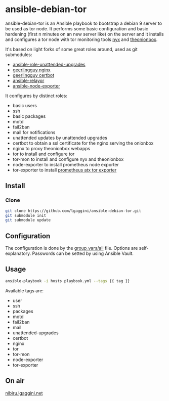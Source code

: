 # ansible-debian-tor

ansible-debian-tor is an Ansible playbook to bootstrap a debian 9 server to be used as tor node. It performs some basic configuration
and basic hardening (first n minutes on an new server like) on the server and it installs and configures a tor node with tor monitoring tools
[nyx](https://nyx.torproject.org/) and [theonionbox](https://github.com/ralphwetzel/theonionbox).

It's based on light forks of some great roles around, used as git submodules:

* [ansible-role-unattended-upgrades](https://github.com/jnv/ansible-role-unattended-upgrades)
* [geerlingguy nginx](https://github.com/geerlingguy/ansible-role-nginx)
* [geerlingguy certbot](https://github.com/geerlingguy/ansible-role-certbot)
* [ansible-relayor](https://github.com/nusenu/ansible-relayor)
* [ansible-node-exporter](https://github.com/cloudalchemy/ansible-node-exporter)

It configures by distinct roles:

* basic users
* ssh
* basic packages
* motd
* fail2ban
* mail for notifications
* unattended updates by unattended upgrades
* certbot to obtain a ssl certificate for the nginx serving the onionbox
* nginx to proxy theonionbox webapps
* tor to install and configure tor
* tor-mon to install and configure nyx and theonionbox
* node-exporter to install prometheus node exporter
* tor-exporter to install [prometheus atx tor exporter](https://github.com/atx/prometheus-tor_exporter)

## Install
### Clone
```bash
git clone https://github.com/lgaggini/ansible-debian-tor.git
git submodule init
git submodule update
```
## Configuration

The configuration is done by the [group_vars/all](https://github.com/lgaggini/ansible-debian-tor/blob/master/group_vars/all.yml) file.
Options are self-explanatory. 
Passwords can be setted by using Ansible Vault.

## Usage

```bash
ansible-playbook -i hosts playbook.yml --tags {{ tag }}
```

Available tags are:

* user
* ssh
* packages
* motd
* fail2ban
* mail
* unattended-upgrades
* certbot
* nginx
* tor
* tor-mon
* node-exporter
* tor-exporter

## On air
[nibiru.lgaggini.net](https://nibiru.lgaggini.net)
